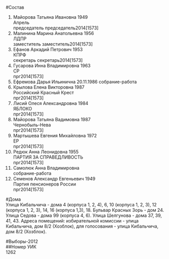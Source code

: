 #Состав  
1. Майорова Татьяна Ивановна 1949  
    Апрель  
    председатель председатель2014[1573]  
2. Малинина Марина Анатольевна 1956  
    ЛДПР  
    заместитель заместитель2014[1573]  
3. Ефанов Аркадий Петрович 1953  
    КПРФ  
    секретарь секретарь2014[1573]  
4. Гусарова Инна Владимировна 1963  
    СР  
    прг2014[1573]  
5. Ефремова Дарья Ильинична 20.11.1986 
    собрание-работа  
6. Крылова Елена Викторовна 1987  
    Российский Красный Крест  
    прг2014[1573]  
7. Лисий Олеся Александровна 1984  
    ЯБЛОКО  
    прг2014[1573]  
8. Майорова Татьяна Вадимовна 1987  
    Чернобыль-Нева  
    прг2014[1573]  
9. Мартышева Евгения Михайловна 1972  
    ЕР  
    прг2014[1573]  
10. Редюк Анна Леонидовна 1955  
    ПАРТИЯ ЗА СПРАВЕДЛИВОСТЬ  
    прг2014[1573]  
11. Самолюк Анна Владимировна  
    собрание-работа  
12. Семенов Александр Евгеньевич 1949  
    Партия пенсионеров России  
    прг2014[1573]  
  
#Дома  
Улица Кибальчича - дома 4 (корпуса 1, 2, 4), 6, 10 (корпуса 1, 2, 3), 12 (корпуса 1, 2, 3), 14, 16 (корпуса 1,3), 18. Бульвар Красных Зорь - дом 24. Улица Седова - дома 99 (корпуса 4, 6). Улица Шелгунова - дома 37, 39, 41, 43. Адреса помещений: избирательной комиссии - улица Кибальчича, дом 8/2 (Хозблок), для голосования - улица Кибальчича, дом 8/2 (Хозблок).  
  
#Выборы-2012  
##Номер УИК  
1262  
